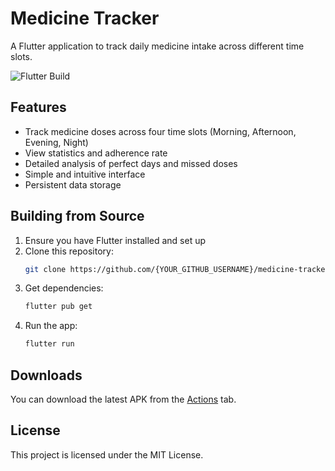 # Medicine Tracker

A Flutter application to track daily medicine intake across different time slots.

![Flutter Build](https://github.com/{YOUR_GITHUB_USERNAME}/medicine-tracker/actions/workflows/flutter-build.yml/badge.svg)

## Features

- Track medicine doses across four time slots (Morning, Afternoon, Evening, Night)
- View statistics and adherence rate
- Detailed analysis of perfect days and missed doses
- Simple and intuitive interface
- Persistent data storage

## Building from Source

1. Ensure you have Flutter installed and set up
2. Clone this repository:
   ```bash
   git clone https://github.com/{YOUR_GITHUB_USERNAME}/medicine-tracker.git
   ```
3. Get dependencies:
   ```bash
   flutter pub get
   ```
4. Run the app:
   ```bash
   flutter run
   ```

## Downloads

You can download the latest APK from the [Actions](https://github.com/{YOUR_GITHUB_USERNAME}/medicine-tracker/actions) tab.

## License

This project is licensed under the MIT License. 